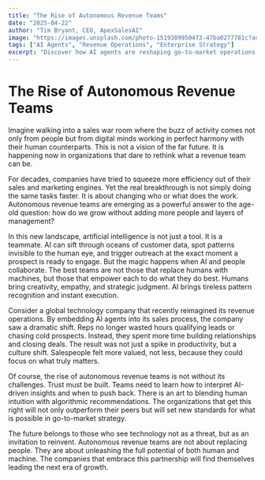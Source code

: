```yaml
---
title: "The Rise of Autonomous Revenue Teams"
date: "2025-04-22"
author: "Tim Bryant, CEO, ApexSalesAI"
image: "https://images.unsplash.com/photo-1519389950473-47ba0277781c?auto=format&fit=crop&w=800&q=80"
tags: ["AI Agents", "Revenue Operations", "Enterprise Strategy"]
excerpt: "Discover how AI agents are reshaping go-to-market operations, helping teams do more with less — and scale without headcount. This comprehensive analysis explores real-world case studies from Fortune 500 companies deploying AI agents across their revenue org."
---
```


# The Rise of Autonomous Revenue Teams

Imagine walking into a sales war room where the buzz of activity comes not only from people but from digital minds working in perfect harmony with their human counterparts. This is not a vision of the far future. It is happening now in organizations that dare to rethink what a revenue team can be.

For decades, companies have tried to squeeze more efficiency out of their sales and marketing engines. Yet the real breakthrough is not simply doing the same tasks faster. It is about changing who or what does the work. Autonomous revenue teams are emerging as a powerful answer to the age-old question: how do we grow without adding more people and layers of management?

In this new landscape, artificial intelligence is not just a tool. It is a teammate. AI can sift through oceans of customer data, spot patterns invisible to the human eye, and trigger outreach at the exact moment a prospect is ready to engage. But the magic happens when AI and people collaborate. The best teams are not those that replace humans with machines, but those that empower each to do what they do best. Humans bring creativity, empathy, and strategic judgment. AI brings tireless pattern recognition and instant execution.

Consider a global technology company that recently reimagined its revenue operations. By embedding AI agents into its sales process, the company saw a dramatic shift. Reps no longer wasted hours qualifying leads or chasing cold prospects. Instead, they spent more time building relationships and closing deals. The result was not just a spike in productivity, but a culture shift. Salespeople felt more valued, not less, because they could focus on what truly matters.

Of course, the rise of autonomous revenue teams is not without its challenges. Trust must be built. Teams need to learn how to interpret AI-driven insights and when to push back. There is an art to blending human intuition with algorithmic recommendations. The organizations that get this right will not only outperform their peers but will set new standards for what is possible in go-to-market strategy.

The future belongs to those who see technology not as a threat, but as an invitation to reinvent. Autonomous revenue teams are not about replacing people. They are about unleashing the full potential of both human and machine. The companies that embrace this partnership will find themselves leading the next era of growth.
